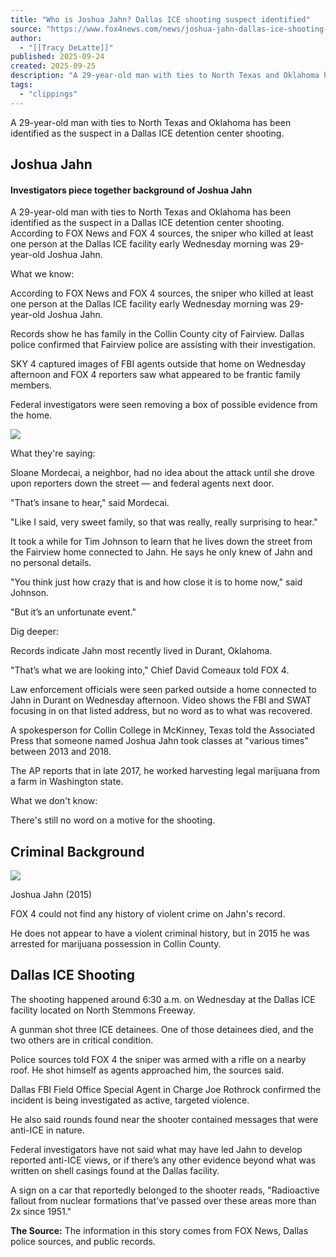 ```yaml
---
title: "Who is Joshua Jahn? Dallas ICE shooting suspect identified"
source: "https://www.fox4news.com/news/joshua-jahn-dallas-ice-shooting-suspect"
author:
  - "[[Tracy DeLatte]]"
published: 2025-09-24
created: 2025-09-25
description: "A 29-year-old man with ties to North Texas and Oklahoma has been identified as the suspect in a Dallas ICE detention center shooting."
tags:
  - "clippings"
---
```

A 29-year-old man with ties to North Texas and Oklahoma has been identified as the suspect in a Dallas ICE detention center shooting.

## Joshua Jahn

#### Investigators piece together background of Joshua Jahn

A 29-year-old man with ties to North Texas and Oklahoma has been identified as the suspect in a Dallas ICE detention center shooting. According to FOX News and FOX 4 sources, the sniper who killed at least one person at the Dallas ICE facility early Wednesday morning was 29-year-old Joshua Jahn.

What we know:

According to FOX News and FOX 4 sources, the sniper who killed at least one person at the Dallas ICE facility early Wednesday morning was 29-year-old Joshua Jahn.

Records show he has family in the Collin County city of Fairview. Dallas police confirmed that Fairview police are assisting with their investigation.

SKY 4 captured images of FBI agents outside that home on Wednesday afternoon and FOX 4 reporters saw what appeared to be frantic family members.

Federal investigators were seen removing a box of possible evidence from the home.

![](https://images.foxtv.com/static.fox4news.com/www.fox4news.com/content/uploads/2025/09/932/524/092425-sky-4-wed-1340-kdfweme002_13_41_07_mpg_00.16.51.18.jpg?ve=1&tl=1)

What they're saying:

Sloane Mordecai, a neighbor, had no idea about the attack until she drove upon reporters down the street — and federal agents next door.

"That’s insane to hear," said Mordecai.

"Like I said, very sweet family, so that was really, really surprising to hear."

It took a while for Tim Johnson to learn that he lives down the street from the Fairview home connected to Jahn. He says he only knew of Jahn and no personal details.

"You think just how crazy that is and how close it is to home now," said Johnson.

"But it’s an unfortunate event."

Dig deeper:

Records indicate Jahn most recently lived in Durant, Oklahoma.

"That’s what we are looking into," Chief David Comeaux told FOX 4.

Law enforcement officials were seen parked outside a home connected to Jahn in Durant on Wednesday afternoon. Video shows the FBI and SWAT focusing in on that listed address, but no word as to what was recovered.

A spokesperson for Collin College in McKinney, Texas told the Associated Press that someone named Joshua Jahn took classes at "various times" between 2013 and 2018.

The AP reports that in late 2017, he worked harvesting legal marijuana from a farm in Washington state.

What we don't know:

There's still no word on a motive for the shooting.

## Criminal Background

![](https://images.foxtv.com/static.fox4news.com/www.fox4news.com/content/uploads/2025/09/932/524/joshua-web-cover-dallas-ice.png?ve=1&tl=1)

Joshua Jahn (2015)

FOX 4 could not find any history of violent crime on Jahn's record.

He does not appear to have a violent criminal history, but in 2015 he was arrested for marijuana possession in Collin County.

## Dallas ICE Shooting

The shooting happened around 6:30 a.m. on Wednesday at the Dallas ICE facility located on North Stemmons Freeway.

A gunman shot three ICE detainees. One of those detainees died, and the two others are in critical condition.

Police sources told FOX 4 the sniper was armed with a rifle on a nearby roof. He shot himself as agents approached him, the sources said.

Dallas FBI Field Office Special Agent in Charge Joe Rothrock confirmed the incident is being investigated as active, targeted violence.

He also said rounds found near the shooter contained messages that were anti-ICE in nature.

Federal investigators have not said what may have led Jahn to develop reported anti-ICE views, or if there’s any other evidence beyond what was written on shell casings found at the Dallas facility.

A sign on a car that reportedly belonged to the shooter reads, "Radioactive fallout from nuclear formations that've passed over these areas more than 2x since 1951."

**The Source:** The information in this story comes from FOX News, Dallas police sources, and public records.